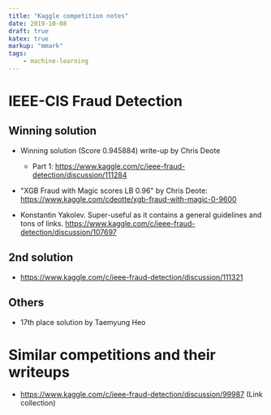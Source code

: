```yaml
---
title: "Kaggle competition notes"
date: 2019-10-08
draft: true
katex: true
markup: "mmark"
tags:
    - machine-learning
---
```



# IEEE-CIS Fraud Detection

## Winning solution

* Winning solution (Score 0.945884) write-up by Chris Deote
    * Part 1: https://www.kaggle.com/c/ieee-fraud-detection/discussion/111284

* "XGB Fraud with Magic scores LB 0.96" by Chris Deote: https://www.kaggle.com/cdeotte/xgb-fraud-with-magic-0-9600

* Konstantin Yakolev. Super-useful as it contains a general guidelines and tons of links. https://www.kaggle.com/c/ieee-fraud-detection/discussion/107697

## 2nd solution

* https://www.kaggle.com/c/ieee-fraud-detection/discussion/111321

## Others

* 17th place solution by Taemyung Heo

# Similar competitions and their writeups

* https://www.kaggle.com/c/ieee-fraud-detection/discussion/99987 (Link collection)


